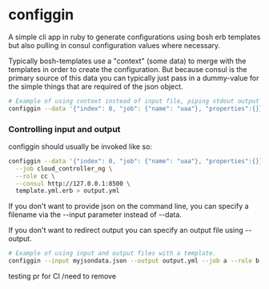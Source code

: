 # configgin

A simple cli app in ruby to generate configurations using bosh erb templates
but also pulling in consul configuration values where necessary.

Typically bosh-templates use a "context" (some data) to merge with the templates
in order to create the configuration. But because consul is the primary
source of this data you can typically just pass in a dummy-value for the simple
things that are required of the json object.

```bash
# Example of using context instead of input file, piping stdout output to a file.
configgin --data '{"index": 0, "job": {"name": "uaa"}, "properties":{}}' template.yml.erb > output.yml
```

### Controlling input and output

configgin should usually be invoked like so:

```bash
configgin --data '{"index": 0, "job": {"name": "uaa"}, "properties":{}}' \
  --job cloud_controller_ng \
  --role cc \
  --consul http://127.0.0.1:8500 \
  template.yml.erb > output.yml
```

If you don't want to provide json on the command line, you can specify a filename
via the --input parameter instead of --data.

If you don't want to redirect output you can specify an output file using --output.

```bash
# Example of using input and output files with a template.
configgin --input myjsondata.json --output output.yml --job a --role b --consul c template.yml.erb
```


testing pr for CI /need to remove
